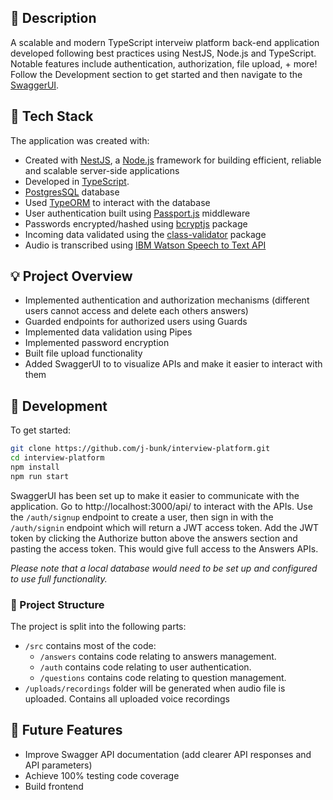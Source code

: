 ## 📒 Description

A scalable and modern TypeScript interveiw platform back-end application developed following best practices using NestJS, Node.js and TypeScript. Notable features include authentication, authorization, file upload, + more! Follow the Development section to get started and then navigate to the [SwaggerUI](http://localhost:3000/api/).

## 🥞 Tech Stack

The application was created with:

- Created with [NestJS](https://nestjs.com/), a [Node.js](https://nodejs.org/en/) framework for building efficient, reliable and scalable server-side applications
- Developed in [TypeScript](https://www.typescriptlang.org/).
- [PostgresSQL](https://www.postgresql.org/) database
- Used [TypeORM](https://typeorm.io/#/) to interact with the database
- User authentication built using [Passport.js](http://www.passportjs.org) middleware
- Passwords encrypted/hashed using [bcryptjs](https://www.npmjs.com/package/bcrypt) package
- Incoming data validated using the [class-validator](https://github.com/typestack/class-validator) package
- Audio is transcribed using [IBM Watson Speech to Text API](https://www.ibm.com/cloud/watson-speech-to-text)

## 💡 Project Overview

- Implemented authentication and authorization mechanisms (different users cannot access and delete each others answers)
- Guarded endpoints for authorized users using Guards
- Implemented data validation using Pipes
- Implemented password encryption
- Built file upload functionality
- Added SwaggerUI to to visualize APIs and make it easier to interact with them

## 🚀 Development

To get started:

```sh
git clone https://github.com/j-bunk/interview-platform.git
cd interview-platform
npm install
npm run start
```

SwaggerUI has been set up to make it easier to communicate with the application. Go to http://localhost:3000/api/ to interact with the APIs. Use the `/auth/signup` endpoint to create a user, then sign in with the `/auth/signin` endpoint which will return a JWT access token. Add the JWT token by clicking the Authorize button above the answers section and pasting the access token. This would give full access to the Answers APIs.

_Please note that a local database would need to be set up and configured to use full functionality._

### 📁 Project Structure

The project is split into the following parts:

- `/src` contains most of the code:
  - `/answers` contains code relating to answers management.
  - `/auth` contains code relating to user authentication.
  - `/questions` contains code relating to question management.
- `/uploads/recordings` folder will be generated when audio file is uploaded. Contains all uploaded voice recordings

## 🔮 Future Features

- Improve Swagger API documentation (add clearer API responses and API parameters)
- Achieve 100% testing code coverage
- Build frontend
